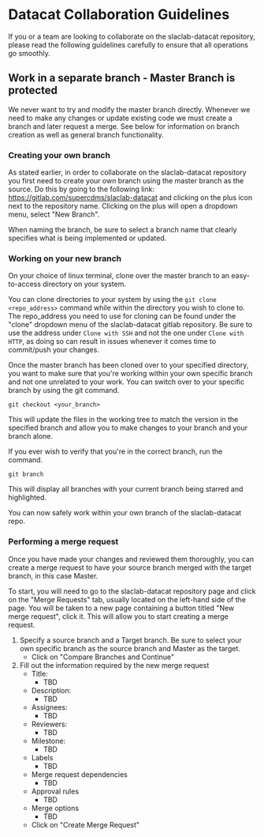# Datacat Collaboration Guidelines

If you or a team are looking to collaborate on the slaclab-datacat repository, please read the following guidelines
carefully to ensure that all operations go smoothly.

## Work in a separate branch - Master Branch is protected

We never want to try and modify the master branch directly. Whenever we need to make any changes or update existing code
we must create a branch and later request a merge. See below for information on branch creation as well as general
branch functionality.

### Creating your own branch

As stated earlier, in order to collaborate on the slaclab-datacat repository you first need to create your own branch
using the master branch as the source. Do this by going to the following link: https://gitlab.com/supercdms/slaclab-datacat and clicking on the plus icon next to the repository name. Clicking on the
plus will open a dropdown menu, select "New Branch".

When naming the branch, be sure to select a branch name that clearly specifies what is being implemented or updated.

### Working on your new branch

On your choice of linux terminal, clone over the master branch to an easy-to-access directory on your system.

You can clone directories to your system by using the ``git clone <repo_address>`` command while within the directory
you wish to clone to. The repo_address you need to use for cloning can be found under the "clone"
dropdown menu of the slaclab-datacat gitlab repository. Be sure to use the address under ``Clone with SSH`` and not the
one under ``Clone with HTTP``, as doing so can result in issues whenever it comes time to commit/push your changes.

Once the master branch has been cloned over to your specified directory, you want to make sure that you're working
within your own specific branch and not one unrelated to your work. You can switch over to your specific branch by using
the git command.

``
git checkout <your_branch>
``

This will update the files in the working tree to match the version in the specified branch and allow you to make 
changes to
your branch and your branch alone.

If you ever wish to verify that you're in the correct branch, run the command.

``git branch``

This will display all branches with your current branch being starred and highlighted.

You can now safely work within your own branch of the slaclab-datacat repo.

### Performing a merge request
Once you have made your changes and reviewed them thoroughly, you can create a merge request to have your source branch merged with the target branch, in this case Master.

To start, you will need to go to the slaclab-datacat repository page and click on the "Merge Requests" tab, usually located on the left-hand side of the page. You will be taken to a new page containing a button titled "New merge request", click it. This will allow you to start creating a merge request.

1. Specify a source branch and a Target branch.  Be sure to select your own specific branch as the source branch and Master as the target.
    * Click on "Compare Branches and Continue"
2. Fill out the information required by the new merge request
    * Title:
        * TBD
    * Description:
        * TBD
    * Assignees:
        * TBD
    * Reviewers:
        * TBD
    * Milestone:
        * TBD
    * Labels
        * TBD
    * Merge request dependencies
        * TBD
    * Approval rules
        * TBD
    * Merge options
        * TBD
    * Click on "Create Merge Request"
